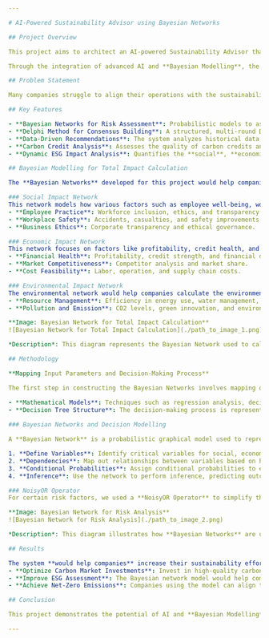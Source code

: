 ```yaml
---

# AI-Powered Sustainability Advisor using Bayesian Networks

## Project Overview

This project aims to architect an AI-powered Sustainability Advisor that **would help companies** enhance their decision-making regarding sustainability initiatives. By leveraging **Bayesian Networks** to assess **Environmental, Social, and Governance (ESG)** factors, the system would provide recommendations on **Carbon Market investment strategies** that help companies achieve their **net-zero carbon emission goals**.

Through the integration of advanced AI and **Bayesian Modelling**, the solution would enable dynamic risk assessment and forecasting, ensuring companies can make well-informed sustainability decisions that contribute to the global climate agenda.

## Problem Statement

Many companies struggle to align their operations with the sustainability goals laid out in the **Paris Agreement**. Achieving **net-zero emissions** often requires navigating complex regulatory frameworks and making strategic investments in carbon markets. However, the uncertainty and risks associated with these markets present a significant challenge. This project addresses this challenge by using **Bayesian Networks** to evaluate ESG factors and provide **recommendations** for carbon market investments that maximize sustainability impact.

## Key Features

- **Bayesian Networks for Risk Assessment**: Probabilistic models to assess risks and uncertainties in carbon market investments and ESG factors.
- **Delphi Method for Consensus Building**: A structured, multi-round Delphi method gathers expert opinions on ESG impacts and investment strategies, ensuring informed decision-making.
- **Data-Driven Recommendations**: The system analyzes historical data, economic, environmental, and social impacts to recommend investment strategies.
- **Carbon Credit Analysis**: Assesses the quality of carbon credits and offsets based on environmental and economic criteria.
- **Dynamic ESG Impact Analysis**: Quantifies the **social**, **economic**, and **environmental** impacts of recommended strategies on corporate sustainability goals.

## Bayesian Modelling for Total Impact Calculation

The **Bayesian Networks** developed for this project would help companies understand how their investments and sustainability efforts impact three critical dimensions: **Social Impact**, **Economic Impact**, and **Environmental Impact**. By breaking down the total impact into these distinct yet interconnected domains, companies can better assess the multi-dimensional effects of their sustainability strategies.

### Social Impact Network
This network models how various factors such as employee well-being, workplace safety, and business ethics would contribute to a company's social standing. Key variables include:
- **Employee Practice**: Workforce inclusion, ethics, and transparency.
- **Workplace Safety**: Accidents, casualties, and safety improvements.
- **Business Ethics**: Corporate transparency and ethical governance.

### Economic Impact Network
This network focuses on factors like profitability, credit health, and operational costs, helping companies understand how their sustainability efforts could influence their financial performance. Key variables include:
- **Financial Health**: Profitability, credit strength, and financial development.
- **Market Competitiveness**: Competitor analysis and market share.
- **Cost Feasibility**: Labor, operation, and supply chain costs.

### Environmental Impact Network
The environmental network would help companies calculate the environmental implications of their actions, particularly in terms of resource management and pollution. Key variables include:
- **Resource Management**: Efficiency in energy use, water management, and material use.
- **Pollution and Emission**: CO2 levels, green innovation, and environmental competence.

**Image: Bayesian Network for Total Impact Calculation**
![Bayesian Network for Total Impact Calculation](./path_to_image_1.png)

*Description*: This diagram represents the Bayesian Network used to calculate the **total impact** by integrating **social**, **economic**, and **environmental** factors.

## Methodology

**Mapping Input Parameters and Decision-Making Process**

The first step in constructing the Bayesian Networks involves mapping out input parameters and the decision-making process. This includes identifying key variables that influence the sustainability of a company and determining the relationships between these variables.

- **Mathematical Models**: Techniques such as regression analysis, decision theory, and optimization methods were used to map the relationships between variables.
- **Decision Tree Structure**: The decision-making process is represented as a decision tree, where input parameters are linked to sustainability outcomes. By simulating scenarios and quantifying the impacts of different sustainability strategies, companies can arrive at practices that are economically, socially, and environmentally optimal.
  
### Bayesian Networks and Decision Modelling

A **Bayesian Network** is a probabilistic graphical model used to represent uncertain domains. In this project, Bayesian Networks model how different variables (e.g., carbon credits, operational efficiency, and market risk) interact to influence sustainability outcomes. The goal is to compute **P(Cause | Evidence)**, or the posterior conditional probability of achieving a certain outcome given observed data.

1. **Define Variables**: Identify critical variables for social, economic, and environmental impact.
2. **Dependencies**: Map out relationships between variables based on historical data and expert input.
3. **Conditional Probabilities**: Assign conditional probabilities to each variable, defining the likelihood of specific outcomes.
4. **Inference**: Use the network to perform inference, predicting outcomes, assessing risks, and providing recommendations for investment strategies.

### NoisyOR Operator
For certain risk factors, we used a **NoisyOR Operator** to simplify the conditional probability table. This was particularly useful when modeling complex relationships like system failures or the likelihood of environmental degradation due to multiple independent factors.

**Image: Bayesian Network for Risk Analysis**
![Bayesian Network for Risk Analysis](./path_to_image_2.png)

*Description*: This diagram illustrates how **Bayesian Networks** are used to **analyze risks** associated with carbon market investments, mapping out the dependencies and relationships between variables.

## Results

The system **would help companies** increase their sustainability efforts by offering targeted, data-driven recommendations. It enables companies to:
- **Optimize Carbon Market Investments**: Invest in high-quality carbon credits that not only meet regulatory standards but also maximize environmental impact.
- **Improve ESG Assessment**: The Bayesian network model would help companies perform a more accurate analysis of ESG factors, allowing for more reliable long-term planning.
- **Achieve Net-Zero Emissions**: Companies using the model can align their sustainability strategies with net-zero targets by investing in high-quality offsets and sustainable practices.

## Conclusion

This project demonstrates the potential of AI and **Bayesian Modelling** for enhancing corporate decision-making in sustainability. By combining expert consensus through the **Delphi Method** and probabilistic inference with **Bayesian Networks**, this AI-powered system **would help companies** navigate the uncertainties in carbon markets and make informed decisions that align with their net-zero goals.

---
```

